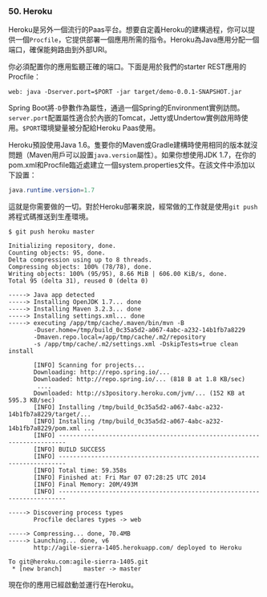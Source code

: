### 50. Heroku

Heroku是另外一個流行的Paas平台。想要自定義Heroku的建構過程，你可以提供一個`Procfile`，它提供部署一個應用所需的指令。Heroku為Java應用分配一個端口，確保能夠路由到外部URI。

你必須配置你的應用監聽正確的端口。下面是用於我們的starter REST應用的Procfile：
```shell
web: java -Dserver.port=$PORT -jar target/demo-0.0.1-SNAPSHOT.jar
```
Spring Boot將`-D`參數作為屬性，通過一個Spring的Environment實例訪問。`server.port`配置屬性適合於內嵌的Tomcat，Jetty或Undertow實例啟用時使用。`$PORT`環境變量被分配給Heroku Paas使用。

Heroku預設使用Java 1.6。隻要你的Maven或Gradle建構時使用相同的版本就沒問題（Maven用戶可以設置`java.version`屬性）。如果你想使用JDK 1.7，在你的pom.xml和Procfile臨近處建立一個system.properties文件。在該文件中添加以下設置：
```java
java.runtime.version=1.7
```
這就是你需要做的一切。對於Heroku部署來說，經常做的工作就是使用`git push`將程式碼推送到生產環境。
```shell
$ git push heroku master

Initializing repository, done.
Counting objects: 95, done.
Delta compression using up to 8 threads.
Compressing objects: 100% (78/78), done.
Writing objects: 100% (95/95), 8.66 MiB | 606.00 KiB/s, done.
Total 95 (delta 31), reused 0 (delta 0)

-----> Java app detected
-----> Installing OpenJDK 1.7... done
-----> Installing Maven 3.2.3... done
-----> Installing settings.xml... done
-----> executing /app/tmp/cache/.maven/bin/mvn -B
       -Duser.home=/tmp/build_0c35a5d2-a067-4abc-a232-14b1fb7a8229
       -Dmaven.repo.local=/app/tmp/cache/.m2/repository
       -s /app/tmp/cache/.m2/settings.xml -DskipTests=true clean install

       [INFO] Scanning for projects...
       Downloading: http://repo.spring.io/...
       Downloaded: http://repo.spring.io/... (818 B at 1.8 KB/sec)
        ....
       Downloaded: http://s3pository.heroku.com/jvm/... (152 KB at 595.3 KB/sec)
       [INFO] Installing /tmp/build_0c35a5d2-a067-4abc-a232-14b1fb7a8229/target/...
       [INFO] Installing /tmp/build_0c35a5d2-a067-4abc-a232-14b1fb7a8229/pom.xml ...
       [INFO] ------------------------------------------------------------------------
       [INFO] BUILD SUCCESS
       [INFO] ------------------------------------------------------------------------
       [INFO] Total time: 59.358s
       [INFO] Finished at: Fri Mar 07 07:28:25 UTC 2014
       [INFO] Final Memory: 20M/493M
       [INFO] ------------------------------------------------------------------------

-----> Discovering process types
       Procfile declares types -> web

-----> Compressing... done, 70.4MB
-----> Launching... done, v6
       http://agile-sierra-1405.herokuapp.com/ deployed to Heroku

To git@heroku.com:agile-sierra-1405.git
 * [new branch]      master -> master

```
現在你的應用已經啟動並運行在Heroku。
